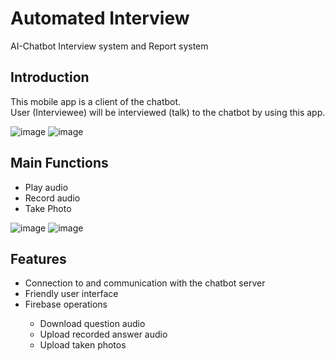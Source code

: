 # Automated Interview
AI-Chatbot Interview system and Report system

## Introduction
<p>This mobile app is a client of the chatbot.<br>
  User (Interviewee) will be interviewed (talk) to the chatbot by using this app.</p>
  
  ![image](https://user-images.githubusercontent.com/66403077/221805842-c3c6b8e4-fd51-4746-9e73-90115bd89686.png)
  ![image](https://user-images.githubusercontent.com/66403077/221805888-38250562-2f5e-4c6b-a16c-336f42cac2f1.png)

## Main Functions
<ul>
  <li>Play audio</li>
  <li>Record audio</li>
  <li>Take Photo</li>
  </ul>
  
  ![image](https://user-images.githubusercontent.com/66403077/221808742-bfdfa48b-bab3-44fb-911e-235d2e44b5f6.png)  ![image](https://user-images.githubusercontent.com/66403077/221808769-03b5a90f-80d8-49a4-983b-3f42a0f0dbf7.png)
  
  ## Features
<ul>
  <li>Connection to and communication with the chatbot server</li>
  <li>Friendly user interface</li>
  <li>Firebase operations</li>
  <ul>
    <li>Download question audio</li>
    <li>Upload recorded answer audio</li>
    <li>Upload taken photos</li>
  </ul>
  </ul>
